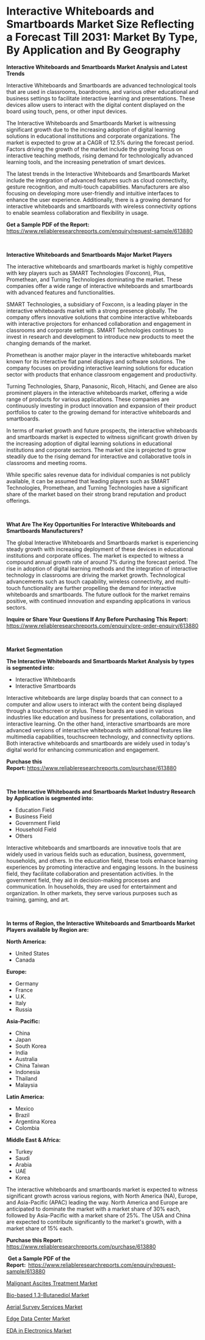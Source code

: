 <p><h1>Interactive Whiteboards and Smartboards Market Size Reflecting a Forecast Till 2031: Market By Type, By Application and By Geography</h1></p><p><strong>Interactive Whiteboards and Smartboards Market Analysis and Latest Trends</strong></p>
<p><p>Interactive Whiteboards and Smartboards are advanced technological tools that are used in classrooms, boardrooms, and various other educational and business settings to facilitate interactive learning and presentations. These devices allow users to interact with the digital content displayed on the board using touch, pens, or other input devices.</p><p>The Interactive Whiteboards and Smartboards Market is witnessing significant growth due to the increasing adoption of digital learning solutions in educational institutions and corporate organizations. The market is expected to grow at a CAGR of 12.5% during the forecast period. Factors driving the growth of the market include the growing focus on interactive teaching methods, rising demand for technologically advanced learning tools, and the increasing penetration of smart devices.</p><p>The latest trends in the Interactive Whiteboards and Smartboards Market include the integration of advanced features such as cloud connectivity, gesture recognition, and multi-touch capabilities. Manufacturers are also focusing on developing more user-friendly and intuitive interfaces to enhance the user experience. Additionally, there is a growing demand for interactive whiteboards and smartboards with wireless connectivity options to enable seamless collaboration and flexibility in usage.</p></p>
<p><strong>Get a Sample PDF of the Report:&nbsp;</strong> <a href="https://www.reliableresearchreports.com/enquiry/request-sample/613880">https://www.reliableresearchreports.com/enquiry/request-sample/613880</a></p>
<p>&nbsp;</p>
<p><strong>Interactive Whiteboards and Smartboards Major Market Players</strong></p>
<p><p>The interactive whiteboards and smartboards market is highly competitive with key players such as SMART Technologies (Foxconn), Plus, Promethean, and Turning Technologies dominating the market. These companies offer a wide range of interactive whiteboards and smartboards with advanced features and functionalities.</p><p>SMART Technologies, a subsidiary of Foxconn, is a leading player in the interactive whiteboards market with a strong presence globally. The company offers innovative solutions that combine interactive whiteboards with interactive projectors for enhanced collaboration and engagement in classrooms and corporate settings. SMART Technologies continues to invest in research and development to introduce new products to meet the changing demands of the market.</p><p>Promethean is another major player in the interactive whiteboards market known for its interactive flat panel displays and software solutions. The company focuses on providing interactive learning solutions for education sector with products that enhance classroom engagement and productivity.</p><p>Turning Technologies, Sharp, Panasonic, Ricoh, Hitachi, and Genee are also prominent players in the interactive whiteboards market, offering a wide range of products for various applications. These companies are continuously investing in product innovation and expansion of their product portfolios to cater to the growing demand for interactive whiteboards and smartboards.</p><p>In terms of market growth and future prospects, the interactive whiteboards and smartboards market is expected to witness significant growth driven by the increasing adoption of digital learning solutions in educational institutions and corporate sectors. The market size is projected to grow steadily due to the rising demand for interactive and collaborative tools in classrooms and meeting rooms.</p><p>While specific sales revenue data for individual companies is not publicly available, it can be assumed that leading players such as SMART Technologies, Promethean, and Turning Technologies have a significant share of the market based on their strong brand reputation and product offerings.</p></p>
<p>&nbsp;</p>
<p><strong>What Are The Key Opportunities For Interactive Whiteboards and Smartboards Manufacturers?</strong></p>
<p><p>The global Interactive Whiteboards and Smartboards market is experiencing steady growth with increasing deployment of these devices in educational institutions and corporate offices. The market is expected to witness a compound annual growth rate of around 7% during the forecast period. The rise in adoption of digital learning methods and the integration of interactive technology in classrooms are driving the market growth. Technological advancements such as touch capability, wireless connectivity, and multi-touch functionality are further propelling the demand for interactive whiteboards and smartboards. The future outlook for the market remains positive, with continued innovation and expanding applications in various sectors.</p></p>
<p><strong>Inquire or Share Your Questions If Any Before Purchasing This Report:</strong> <a href="https://www.reliableresearchreports.com/enquiry/pre-order-enquiry/613880">https://www.reliableresearchreports.com/enquiry/pre-order-enquiry/613880</a></p>
<p>&nbsp;</p>
<p><strong>Market Segmentation</strong></p>
<p><strong>The Interactive Whiteboards and Smartboards Market Analysis by types is segmented into:</strong></p>
<p><ul><li>Interactive Whiteboards</li><li>Interactive Smartboards</li></ul></p>
<p><p>Interactive whiteboards are large display boards that can connect to a computer and allow users to interact with the content being displayed through a touchscreen or stylus. These boards are used in various industries like education and business for presentations, collaboration, and interactive learning. On the other hand, interactive smartboards are more advanced versions of interactive whiteboards with additional features like multimedia capabilities, touchscreen technology, and connectivity options. Both interactive whiteboards and smartboards are widely used in today's digital world for enhancing communication and engagement.</p></p>
<p><strong>Purchase this Report:&nbsp;</strong><a href="https://www.reliableresearchreports.com/purchase/613880">https://www.reliableresearchreports.com/purchase/613880</a></p>
<p>&nbsp;</p>
<p><strong>The Interactive Whiteboards and Smartboards Market Industry Research by Application is segmented into:</strong></p>
<p><ul><li>Education Field</li><li>Business Field</li><li>Government Field</li><li>Household Field</li><li>Others</li></ul></p>
<p><p>Interactive whiteboards and smartboards are innovative tools that are widely used in various fields such as education, business, government, households, and others. In the education field, these tools enhance learning experiences by promoting interactive and engaging lessons. In the business field, they facilitate collaboration and presentation activities. In the government field, they aid in decision-making processes and communication. In households, they are used for entertainment and organization. In other markets, they serve various purposes such as training, gaming, and art.</p></p>
<p>&nbsp;</p>
<p><strong>In terms of Region, the Interactive Whiteboards and Smartboards Market Players available by Region are:</strong></p>
<p>
    <p> <strong> North America: </strong>
        <ul>
            <li>United States</li>
            <li>Canada</li>
        </ul>
        </p> 
    <p> <strong> Europe: </strong>
        <ul>
            <li>Germany</li>
            <li>France</li>
            <li>U.K.</li>
            <li>Italy</li>
            <li>Russia</li>
        </ul>
        </p> 
    <p> <strong> Asia-Pacific: </strong>
        <ul>
            <li>China</li>
            <li>Japan</li>
            <li>South Korea</li>
            <li>India</li>
            <li>Australia</li>
            <li>China Taiwan</li>
            <li>Indonesia</li>
            <li>Thailand</li>
            <li>Malaysia</li>
        </ul>
        </p> 
    <p> <strong> Latin America: </strong>
        <ul>
            <li>Mexico</li>
            <li>Brazil</li>
            <li>Argentina Korea</li>
            <li>Colombia</li>
        </ul>
        </p> 
    <p> <strong> Middle East & Africa: </strong>
        <ul>
            <li>Turkey</li>
            <li>Saudi</li>
            <li>Arabia</li>
            <li>UAE</li>
            <li>Korea</li>
        </ul>
    </p>
    </p>
<p><p>The interactive whiteboards and smartboards market is expected to witness significant growth across various regions, with North America (NA), Europe, and Asia-Pacific (APAC) leading the way. North America and Europe are anticipated to dominate the market with a market share of 30% each, followed by Asia-Pacific with a market share of 25%. The USA and China are expected to contribute significantly to the market's growth, with a market share of 15% each.</p></p>
<p><strong>Purchase this Report: </strong><a href="https://www.reliableresearchreports.com/purchase/613880">https://www.reliableresearchreports.com/purchase/613880</a></p>
<p>&nbsp;<strong>Get a Sample PDF of the Report:&nbsp;&nbsp;</strong><a href="https://www.reliableresearchreports.com/enquiry/request-sample/613880">https://www.reliableresearchreports.com/enquiry/request-sample/613880</a></p>
<p><strong></strong></p>
<p><p><a href="https://medium.com/@nelsonhauck/malignant-ascites-treatment-market-outlook-industry-overview-and-forecast-2024-to-2031-b8f48a3016e0">Malignant Ascites Treatment Market</a></p><p><a href="https://github.com/kufem1/Market-Research-Report-List-1/blob/main/bio-based-13-butanediol-market.md">Bio-based 1,3-Butanediol Market</a></p><p><a href="https://medium.com/@nelsonhauck/aerial-survey-services-market-research-report-its-history-and-forecast-2024-to-2031-e29e9936a97d">Aerial Survey Services Market</a></p><p><a href="https://medium.com/@angelageorge32/edge-data-center-market-exploring-market-share-market-trends-and-future-growth-e0e0a465b949">Edge Data Center Market</a></p><p><a href="https://medium.com/@angelageorge32/eda-in-electronics-market-size-market-outlook-and-market-forecast-2024-to-2031-6179a11e6a6d">EDA in Electronics Market</a></p></p>